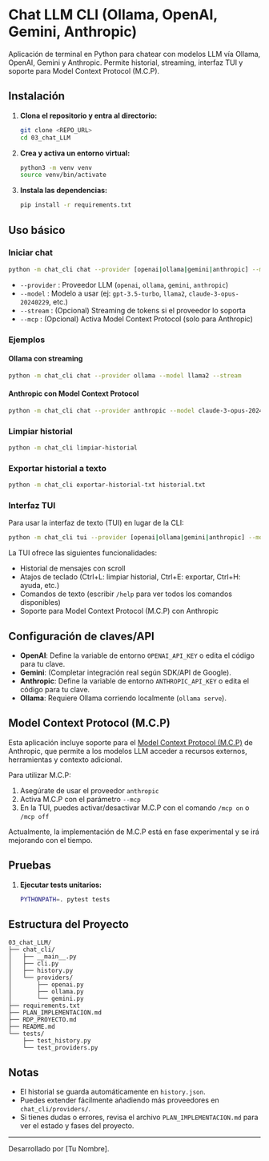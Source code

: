 # Chat LLM CLI (Ollama, OpenAI, Gemini, Anthropic)

Aplicación de terminal en Python para chatear con modelos LLM vía Ollama, OpenAI, Gemini y Anthropic. Permite historial, streaming, interfaz TUI y soporte para Model Context Protocol (M.C.P).

## Instalación

1. **Clona el repositorio y entra al directorio:**
   ```sh
   git clone <REPO_URL>
   cd 03_chat_LLM
   ```

2. **Crea y activa un entorno virtual:**
   ```sh
   python3 -m venv venv
   source venv/bin/activate
   ```

3. **Instala las dependencias:**
   ```sh
   pip install -r requirements.txt
   ```

## Uso básico

### Iniciar chat
```sh
python -m chat_cli chat --provider [openai|ollama|gemini|anthropic] --model <modelo> [--stream] [--mcp]
```
- `--provider`  : Proveedor LLM (`openai`, `ollama`, `gemini`, `anthropic`)
- `--model`     : Modelo a usar (ej: `gpt-3.5-turbo`, `llama2`, `claude-3-opus-20240229`, etc.)
- `--stream`    : (Opcional) Streaming de tokens si el proveedor lo soporta
- `--mcp`       : (Opcional) Activa Model Context Protocol (solo para Anthropic)

### Ejemplos

#### Ollama con streaming

```sh
python -m chat_cli chat --provider ollama --model llama2 --stream
```

#### Anthropic con Model Context Protocol

```sh
python -m chat_cli chat --provider anthropic --model claude-3-opus-20240229 --stream --mcp
```

### Limpiar historial
```sh
python -m chat_cli limpiar-historial
```

### Exportar historial a texto
```sh
python -m chat_cli exportar-historial-txt historial.txt
```

### Interfaz TUI

Para usar la interfaz de texto (TUI) en lugar de la CLI:

```sh
python -m chat_cli tui --provider [openai|ollama|gemini|anthropic] --model <modelo> [--stream] [--mcp]
```

La TUI ofrece las siguientes funcionalidades:
- Historial de mensajes con scroll
- Atajos de teclado (Ctrl+L: limpiar historial, Ctrl+E: exportar, Ctrl+H: ayuda, etc.)
- Comandos de texto (escribir `/help` para ver todos los comandos disponibles)
- Soporte para Model Context Protocol (M.C.P) con Anthropic

## Configuración de claves/API
- **OpenAI**: Define la variable de entorno `OPENAI_API_KEY` o edita el código para tu clave.
- **Gemini**: (Completar integración real según SDK/API de Google).
- **Anthropic**: Define la variable de entorno `ANTHROPIC_API_KEY` o edita el código para tu clave.
- **Ollama**: Requiere Ollama corriendo localmente (`ollama serve`).

## Model Context Protocol (M.C.P)

Esta aplicación incluye soporte para el [Model Context Protocol (M.C.P)](https://modelcontextprotocol.io/introduction) de Anthropic, que permite a los modelos LLM acceder a recursos externos, herramientas y contexto adicional.

Para utilizar M.C.P:

1. Asegúrate de usar el proveedor `anthropic`
2. Activa M.C.P con el parámetro `--mcp`
3. En la TUI, puedes activar/desactivar M.C.P con el comando `/mcp on` o `/mcp off`

Actualmente, la implementación de M.C.P está en fase experimental y se irá mejorando con el tiempo.

## Pruebas

1. **Ejecutar tests unitarios:**
   ```sh
   PYTHONPATH=. pytest tests
   ```

## Estructura del Proyecto
```
03_chat_LLM/
├── chat_cli/
│   ├── __main__.py
│   ├── cli.py
│   ├── history.py
│   └── providers/
│       ├── openai.py
│       ├── ollama.py
│       └── gemini.py
├── requirements.txt
├── PLAN_IMPLEMENTACION.md
├── RDP_PROYECTO.md
├── README.md
└── tests/
    ├── test_history.py
    └── test_providers.py
```

## Notas
- El historial se guarda automáticamente en `history.json`.
- Puedes extender fácilmente añadiendo más proveedores en `chat_cli/providers/`.
- Si tienes dudas o errores, revisa el archivo `PLAN_IMPLEMENTACION.md` para ver el estado y fases del proyecto.

---

Desarrollado por [Tu Nombre].
